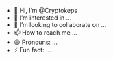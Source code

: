 - 👋 Hi, I’m @Cryptokeps
- 👀 I’m interested in ...
- 💞️ I’m looking to collaborate on ...
- 📫 How to reach me ...
- 😄 Pronouns: ...
- ⚡ Fun fact: ...

<!---
Cryptokeps/Cryptokeps is a ✨ special ✨ repository because its `README.md` (this file) appears on your GitHub profile.
You can click the Preview link to take a look at your changes.
--->
